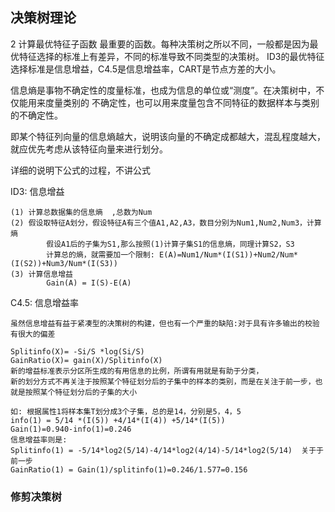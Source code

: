 ## 决策树理论
2 计算最优特征子函数
最重要的函数。每种决策树之所以不同，一般都是因为最优特征选择的标准上有差异，不同的标准导致不同类型的决策树。
ID3的最优特征选择标准是信息增益，C4.5是信息增益率，CART是节点方差的大小。

信息熵是事物不确定性的度量标准，也成为信息的单位或“测度”。在决策树中，不仅能用来度量类别的
不确定性，也可以用来度量包含不同特征的数据样本与类别的不确定性。

即某个特征列向量的信息熵越大，说明该向量的不确定成都越大，混乱程度越大，就应优先考虑从该特征向量来进行划分。

详细的说明下公式的过程，不讲公式

ID3: 信息增益

    (1) 计算总数据集的信息熵  ,总数为Num
    (2) 假设取特征A划分，假设特征A有三个值A1,A2,A3，数目分别为Num1,Num2,Num3，计算熵
            假设A1后的子集为S1,那么按照(1)计算子集S1的信息熵，同理计算S2，S3
            计算总的熵，就需要加一个限制: E(A)=Num1/Num*(I(S1))+Num2/Num*(I(S2))+Num3/Num*(I(S3))
    (3) 计算信息增益
            Gain(A) = I(S)-E(A)
            
C4.5: 信息增益率

    虽然信息增益有益于紧凑型的决策树的构建，但也有一个严重的缺陷:对于具有许多输出的校验有很大的偏差
    
    Splitinfo(X)= -Si/S *log(Si/S)
    GainRatio(X)= gain(X)/Splitinfo(X)
    新的增益标准表示分区所生成的有用信息的比例，所谓有用就是有助于分类，
    新的划分方式不再关注于按照某个特征划分后的子集中的样本的类别，而是在关注于前一步，也就是按照某个特征划分后的子集的大小
    
    如: 根据属性1将样本集T划分成3个子集，总的是14，分别是5，4，5 
    info(1) = 5/14 *(I(5)) +4/14*(I(4)) +5/14*(I(5))
    Gain(1)=0.940-info(1)=0.246
    信息增益率则是:
    Splitinfo(1) = -5/14*log2(5/14)-4/14*log2(4/14)-5/14*log2(5/14)  关于于前一步
    GainRatio(1) = Gain(1)/splitinfo(1)=0.246/1.577=0.156
    
    
### 修剪决策树

